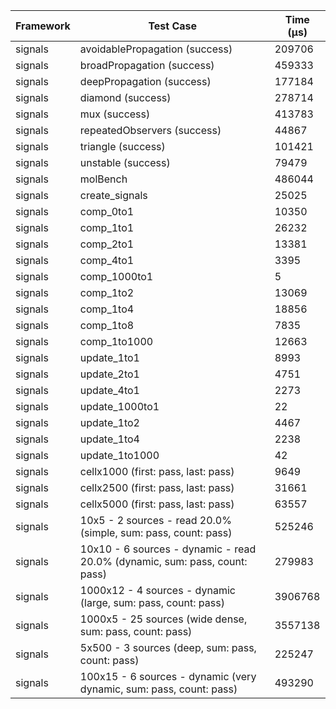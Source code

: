 | Framework | Test Case | Time (μs) |
| --- | --- | --- |
| signals | avoidablePropagation (success) | 209706 |
| signals | broadPropagation (success) | 459333 |
| signals | deepPropagation (success) | 177184 |
| signals | diamond (success) | 278714 |
| signals | mux (success) | 413783 |
| signals | repeatedObservers (success) | 44867 |
| signals | triangle (success) | 101421 |
| signals | unstable (success) | 79479 |
| signals | molBench | 486044 |
| signals | create_signals | 25025 |
| signals | comp_0to1 | 10350 |
| signals | comp_1to1 | 26232 |
| signals | comp_2to1 | 13381 |
| signals | comp_4to1 | 3395 |
| signals | comp_1000to1 | 5 |
| signals | comp_1to2 | 13069 |
| signals | comp_1to4 | 18856 |
| signals | comp_1to8 | 7835 |
| signals | comp_1to1000 | 12663 |
| signals | update_1to1 | 8993 |
| signals | update_2to1 | 4751 |
| signals | update_4to1 | 2273 |
| signals | update_1000to1 | 22 |
| signals | update_1to2 | 4467 |
| signals | update_1to4 | 2238 |
| signals | update_1to1000 | 42 |
| signals | cellx1000 (first: pass, last: pass) | 9649 |
| signals | cellx2500 (first: pass, last: pass) | 31661 |
| signals | cellx5000 (first: pass, last: pass) | 63557 |
| signals | 10x5 - 2 sources - read 20.0% (simple, sum: pass, count: pass) | 525246 |
| signals | 10x10 - 6 sources - dynamic - read 20.0% (dynamic, sum: pass, count: pass) | 279983 |
| signals | 1000x12 - 4 sources - dynamic (large, sum: pass, count: pass) | 3906768 |
| signals | 1000x5 - 25 sources (wide dense, sum: pass, count: pass) | 3557138 |
| signals | 5x500 - 3 sources (deep, sum: pass, count: pass) | 225247 |
| signals | 100x15 - 6 sources - dynamic (very dynamic, sum: pass, count: pass) | 493290 |
